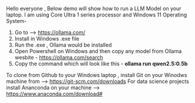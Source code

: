 Hello everyone , Below demo will show how to run a LLM Model on your laptop. I am using Core Ultra 1 series processor and Windows 11 Operating System- 
1. Go to --> https://ollama.com/
2. Install in Windows .exe file
3. Run the .exe , Ollama would be installed
4. Open Powershell on Windows and then copy any model from Ollama wesbite - https://ollama.com/search
5. Copy the command which will look like this - **ollama run qwen2.5:0.5b**

To clone from Github to your Windows laptop , install Git on your Winodws machine from --> https://git-scm.com/downloads 
For data science projects install Ananconda on your machine --> https://www.anaconda.com/download# 
